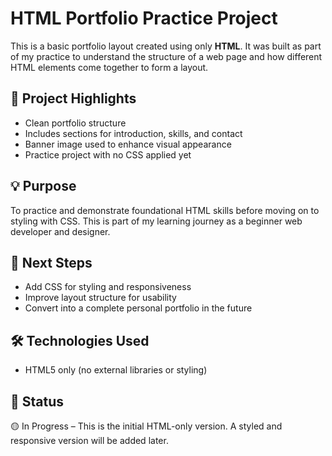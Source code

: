 # HTML Portfolio Practice Project

This is a basic portfolio layout created using only **HTML**. It was built as part of my practice to understand the structure of a web page and how different HTML elements come together to form a layout.

## 📌 Project Highlights

- Clean portfolio structure
- Includes sections for introduction, skills, and contact
- Banner image used to enhance visual appearance
- Practice project with no CSS applied yet

## 💡 Purpose

To practice and demonstrate foundational HTML skills before moving on to styling with CSS. This is part of my learning journey as a beginner web developer and designer.

## 🚀 Next Steps

- Add CSS for styling and responsiveness
- Improve layout structure for usability
- Convert into a complete personal portfolio in the future

## 🛠️ Technologies Used

- HTML5 only (no external libraries or styling)

## 📂 Status

🟡 In Progress – This is the initial HTML-only version. A styled and responsive version will be added later.

